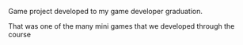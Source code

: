 Game project developed to my game developer graduation.

That was one of the many mini games that we developed through the course

